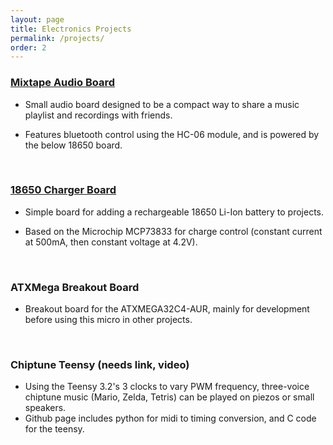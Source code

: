 ```yaml
---
layout: page
title: Electronics Projects
permalink: /projects/
order: 2
---
```


### [Mixtape Audio Board](https://bkeegs.github.io/random/2017/02/06/audio-board.html)

* Small audio board designed to be a compact way to share a music playlist and recordings with friends.

* Features bluetooth control using the HC-06 module, and is powered by the below 18650 board.

<br>

### [18650 Charger Board](https://bkeegs.github.io/hardware_projects/2017/02/05/li-ion-charger.html)

* Simple board for adding a rechargeable 18650 Li-Ion battery to projects.

* Based on the Microchip MCP73833 for charge control (constant current at 500mA, then constant voltage at 4.2V).

<br>

### ATXMega Breakout Board

* Breakout board for the ATXMEGA32C4-AUR, mainly for development before using this micro in other projects.

<br>

### Chiptune Teensy (needs link, video)

* Using the Teensy 3.2's 3 clocks to vary PWM frequency, three-voice chiptune music (Mario, Zelda, Tetris) can be played on piezos or small speakers.
* Github page includes python for midi to timing conversion, and C code for the teensy.

